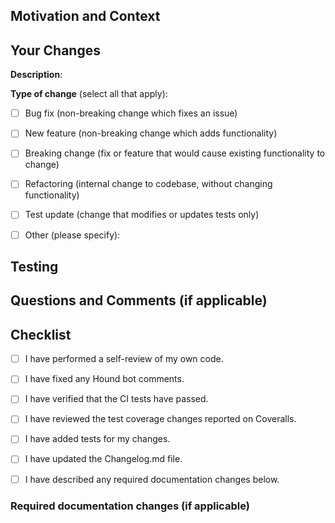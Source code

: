 <!--- Provide a summary of your changes in the Pull Request Title above. -->
<!--- If this is a work in progress (not yet ready to be merged), make this a draft pull request. -->

## Motivation and Context
<!--- Why is this pull request required? What problem does it solve? -->
<!--- If it fixes an open issue, please link to the issue here. -->


## Your Changes
<!--- Describe your changes here. -->
<!--- Include how your changes may affect other areas of the application, if relevant. -->
**Description**:


**Type of change** (select all that apply):
<!--- Put an `x` in all the boxes that apply. -->
<!--- Remove any lines that do not apply. --> 

- [ ] Bug fix (non-breaking change which fixes an issue)
- [ ] New feature (non-breaking change which adds functionality)
- [ ] Breaking change (fix or feature that would cause existing functionality to change)
- [ ] Refactoring (internal change to codebase, without changing functionality)
- [ ] Test update (change that modifies or updates tests only)
- [ ] Other (please specify): 


## Testing
<!--- Please describe in detail how you tested this pull request. -->
<!--- This can include tests you added and manual testing through the web interface. -->


## Questions and Comments (if applicable)
<!-- Ask any questions you have for the maintainers of this project regarding this PR. -->
<!-- Please describe the steps you have already taken to find the answer to your question. -->
<!-- This will ensure that we can give you clear and relevant advice. -->
<!-- If you have additional comments add them here as well. -->


## Checklist

- [ ] I have performed a self-review of my own code.
- [ ] I have fixed any Hound bot comments. <!-- (check after opening pull request) -->
- [ ] I have verified that the CI tests have passed. <!-- (check after opening pull request) -->
- [ ] I have reviewed the test coverage changes reported on Coveralls. <!-- (check after opening pull request) -->
- [ ] I have added tests for my changes. <!-- (delete this checklist item if not applicable) -->
- [ ] I have updated the Changelog.md file. <!-- (delete this checklist item if not applicable) -->
- [ ] I have described any required documentation changes below. <!-- (delete this checklist item if not applicable) -->


### Required documentation changes (if applicable)
